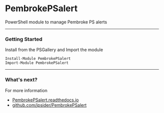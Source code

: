 # PembrokePSalert

PowerShell module to manage Pembroke PS alerts

---

### Getting Started

Install from the PSGallery and Import the module

    Install-Module PembrokePSalert
    Import-Module PembrokePSalert

---

### What's next?

For more information

* [PembrokePSalert.readthedocs.io](http://PembrokePSalert.readthedocs.io)
* [github.com/jpsider/PembrokePSalert](https://github.com/jpsider/PembrokePSalert)